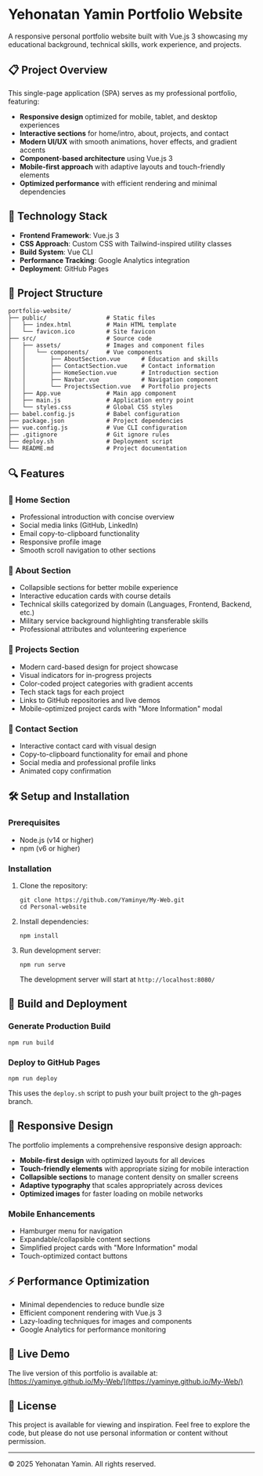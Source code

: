 # Yehonatan Yamin Portfolio Website

A responsive personal portfolio website built with Vue.js 3 showcasing my educational background, technical skills, work experience, and projects.

## 📋 Project Overview

This single-page application (SPA) serves as my professional portfolio, featuring:

- **Responsive design** optimized for mobile, tablet, and desktop experiences
- **Interactive sections** for home/intro, about, projects, and contact
- **Modern UI/UX** with smooth animations, hover effects, and gradient accents
- **Component-based architecture** using Vue.js 3
- **Mobile-first approach** with adaptive layouts and touch-friendly elements
- **Optimized performance** with efficient rendering and minimal dependencies

## 🔧 Technology Stack

- **Frontend Framework**: Vue.js 3
- **CSS Approach**: Custom CSS with Tailwind-inspired utility classes
- **Build System**: Vue CLI
- **Performance Tracking**: Google Analytics integration
- **Deployment**: GitHub Pages

## 🚀 Project Structure

```
portfolio-website/
├── public/                 # Static files
│   ├── index.html          # Main HTML template
│   └── favicon.ico         # Site favicon
├── src/                    # Source code
│   ├── assets/             # Images and component files
│   │   └── components/     # Vue components
│   │       ├── AboutSection.vue      # Education and skills
│   │       ├── ContactSection.vue    # Contact information
│   │       ├── HomeSection.vue       # Introduction section
│   │       ├── Navbar.vue            # Navigation component
│   │       └── ProjectsSection.vue   # Portfolio projects
│   ├── App.vue             # Main app component
│   ├── main.js             # Application entry point
│   └── styles.css          # Global CSS styles
├── babel.config.js         # Babel configuration
├── package.json            # Project dependencies
├── vue.config.js           # Vue CLI configuration
├── .gitignore              # Git ignore rules
├── deploy.sh               # Deployment script
└── README.md               # Project documentation
```

## 🔍 Features

### 📌 Home Section
- Professional introduction with concise overview
- Social media links (GitHub, LinkedIn)
- Email copy-to-clipboard functionality
- Responsive profile image
- Smooth scroll navigation to other sections

### 📌 About Section
- Collapsible sections for better mobile experience
- Interactive education cards with course details
- Technical skills categorized by domain (Languages, Frontend, Backend, etc.)
- Military service background highlighting transferable skills
- Professional attributes and volunteering experience

### 📌 Projects Section
- Modern card-based design for project showcase
- Visual indicators for in-progress projects
- Color-coded project categories with gradient accents
- Tech stack tags for each project
- Links to GitHub repositories and live demos
- Mobile-optimized project cards with "More Information" modal

### 📌 Contact Section
- Interactive contact card with visual design
- Copy-to-clipboard functionality for email and phone
- Social media and professional profile links
- Animated copy confirmation

## 🛠️ Setup and Installation

### Prerequisites
- Node.js (v14 or higher)
- npm (v6 or higher)

### Installation
1. Clone the repository:
   ```
   git clone https://github.com/Yaminye/My-Web.git
   cd Personal-website
   ```

2. Install dependencies:
   ```
   npm install
   ```

3. Run development server:
   ```
   npm run serve
   ```
   The development server will start at `http://localhost:8080/`

## 📝 Build and Deployment

### Generate Production Build
```
npm run build
```

### Deploy to GitHub Pages
```
npm run deploy
```
This uses the `deploy.sh` script to push your built project to the gh-pages branch.

## 📱 Responsive Design

The portfolio implements a comprehensive responsive design approach:
- **Mobile-first design** with optimized layouts for all devices
- **Touch-friendly elements** with appropriate sizing for mobile interaction
- **Collapsible sections** to manage content density on smaller screens
- **Adaptive typography** that scales appropriately across devices
- **Optimized images** for faster loading on mobile networks

### Mobile Enhancements
- Hamburger menu for navigation
- Expandable/collapsible content sections
- Simplified project cards with "More Information" modal
- Touch-optimized contact buttons

## ⚡ Performance Optimization

- Minimal dependencies to reduce bundle size
- Efficient component rendering with Vue.js 3
- Lazy-loading techniques for images and components
- Google Analytics for performance monitoring

## 🔗 Live Demo

The live version of this portfolio is available at:
[https://yaminye.github.io/My-Web/](https://yaminye.github.io/My-Web/)

## 📄 License

This project is available for viewing and inspiration. Feel free to explore the code, but please do not use personal information or content without permission.

---

© 2025 Yehonatan Yamin. All rights reserved.
